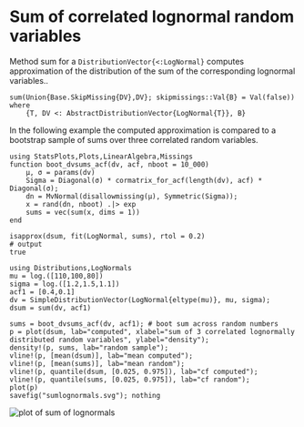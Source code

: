 # Sum of correlated lognormal random variables

Method sum for a `DistributionVector{<:LogNormal}`
computes approximation of the distribution of the sum of the
corresponding lognormal variables..

```@docs
sum(Union{Base.SkipMissing{DV},DV}; skipmissings::Val{B} = Val(false)) where 
    {T, DV <: AbstractDistributionVector{LogNormal{T}}, B}
```

In the following example the computed approximation is compared
to a bootstrap sample of sums over three correlated random variables.

```@setup boot
using StatsPlots,Plots,LinearAlgebra,Missings
function boot_dvsums_acf(dv, acf, nboot = 10_000)
    μ, σ = params(dv)
    Sigma = Diagonal(σ) * cormatrix_for_acf(length(dv), acf) * Diagonal(σ);
    dn = MvNormal(disallowmissing(μ), Symmetric(Sigma));
    x = rand(dn, nboot) .|> exp
    sums = vec(sum(x, dims = 1))
end
```

```@jldoctest boot; output=false
isapprox(dsum, fit(LogNormal, sums), rtol = 0.2)
# output
true
```

```@example boot
using Distributions,LogNormals
mu = log.([110,100,80])
sigma = log.([1.2,1.5,1.1])
acf1 = [0.4,0.1]
dv = SimpleDistributionVector(LogNormal{eltype(mu)}, mu, sigma);
dsum = sum(dv, acf1)
```

```@setup boot
sums = boot_dvsums_acf(dv, acf1); # boot sum across random numbers
p = plot(dsum, lab="computed", xlabel="sum of 3 correlated lognormally distributed random variables", ylabel="density");
density!(p, sums, lab="random sample");
vline!(p, [mean(dsum)], lab="mean computed");
vline!(p, [mean(sums)], lab="mean random");
vline!(p, quantile(dsum, [0.025, 0.975]), lab="cf computed");
vline!(p, quantile(sums, [0.025, 0.975]), lab="cf random");
plot(p)
savefig("sumlognormals.svg"); nothing
```

![plot of sum of lognormals](sumlognormals.svg)



